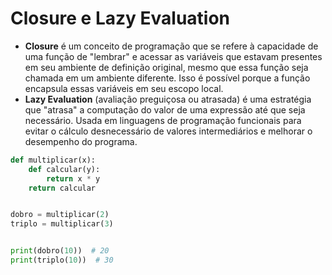 # Closure e Lazy Evaluation


- **Closure** é um conceito de programação que se refere à capacidade de uma função de "lembrar" e acessar as variáveis ​​que estavam presentes em seu ambiente de definição original, mesmo que essa função seja chamada em um ambiente diferente. Isso é possível porque a função encapsula essas variáveis ​​em seu escopo local.
- **Lazy Evaluation** (avaliação preguiçosa ou atrasada) é uma estratégia que "atrasa" a computação do valor de uma expressão até que seja necessário. Usada em linguagens de programação funcionais para evitar o cálculo desnecessário de valores intermediários e melhorar o desempenho do programa.


````python
def multiplicar(x):
    def calcular(y):
        return x * y
    return calcular


dobro = multiplicar(2)
triplo = multiplicar(3)


print(dobro(10))  # 20
print(triplo(10))  # 30
````